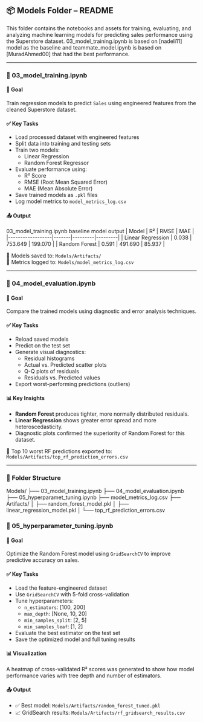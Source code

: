 ## 📦 Models Folder – README

This folder contains the notebooks and assets for training, evaluating, and analyzing machine learning models for predicting sales performance using the Superstore dataset.
03_model_training.ipynb is based on [nadeli11] model as the baseline and teammate_model.ipynb is based on [MuradAhmed00] that had the best performance.

---

### 📘 03_model_training.ipynb

#### 🎯 Goal
Train regression models to predict `Sales` using engineered features from the cleaned Superstore dataset.

#### ✅ Key Tasks
- Load processed dataset with engineered features
- Split data into training and testing sets
- Train two models:
  - Linear Regression
  - Random Forest Regressor
- Evaluate performance using:
  - R² Score
  - RMSE (Root Mean Squared Error)
  - MAE (Mean Absolute Error)
- Save trained models as `.pkl` files
- Log model metrics to `model_metrics_log.csv`

#### 📤 Output

03_model_training.ipynb baseline model output
| Model             | R²    | RMSE    | MAE     |
|------------------|-------|---------|---------|
| Linear Regression | 0.038 | 753.649 | 199.070 |
| Random Forest     | 0.591 | 491.690 | 85.937  |

📁 Models saved to: `Models/Artifacts/`  
📄 Metrics logged to: `Models/model_metrics_log.csv`

---

### 📘 04_model_evaluation.ipynb

#### 🎯 Goal
Compare the trained models using diagnostic and error analysis techniques.

#### ✅ Key Tasks
- Reload saved models
- Predict on the test set
- Generate visual diagnostics:
  - Residual histograms
  - Actual vs. Predicted scatter plots
  - Q-Q plots of residuals
  - Residuals vs. Predicted values
- Export worst-performing predictions (outliers)

#### 📊 Key Insights
- **Random Forest** produces tighter, more normally distributed residuals.
- **Linear Regression** shows greater error spread and more heteroscedasticity.
- Diagnostic plots confirmed the superiority of Random Forest for this dataset.

📁 Top 10 worst RF predictions exported to:  
`Models/Artifacts/top_rf_prediction_errors.csv`

---

### 📁 Folder Structure

Models/
├── 03_model_training.ipynb
├── 04_model_evaluation.ipynb
├── 05_hyperparamet_tuning.ipynb
├── model_metrics_log.csv
├── Artifacts/
│ ├── random_forest_model.pkl
│ ├── linear_regression_model.pkl
│ └── top_rf_prediction_errors.csv
### 📘 05_hyperparameter_tuning.ipynb

#### 🎯 Goal
Optimize the Random Forest model using `GridSearchCV` to improve predictive accuracy on sales.

#### ✅ Key Tasks
- Load the feature-engineered dataset
- Use `GridSearchCV` with 5-fold cross-validation
- Tune hyperparameters:
  - `n_estimators`: [100, 200]
  - `max_depth`: [None, 10, 20]
  - `min_samples_split`: [2, 5]
  - `min_samples_leaf`: [1, 2]
- Evaluate the best estimator on the test set
- Save the optimized model and full tuning results

#### 📊 Visualization
A heatmap of cross-validated R² scores was generated to show how model performance varies with tree depth and number of estimators.

#### 📤 Output
- ✅ Best model: `Models/Artifacts/random_forest_tuned.pkl`
- 📈 GridSearch results: `Models/Artifacts/rf_gridsearch_results.csv`
